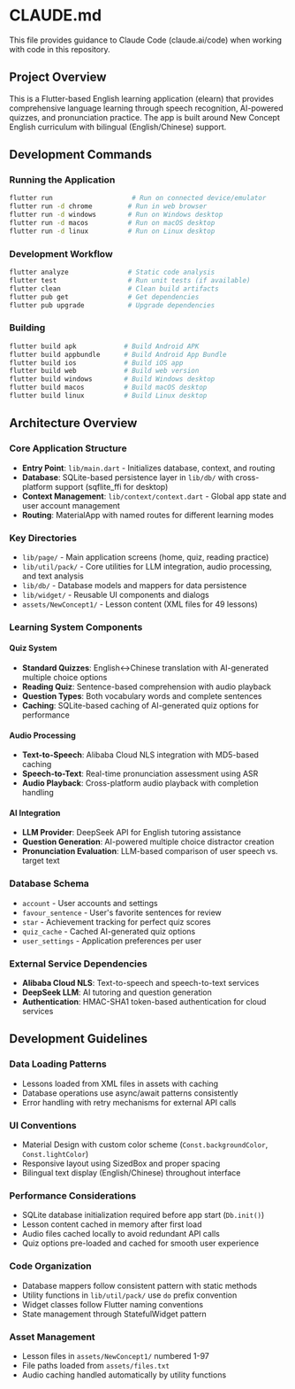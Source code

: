 # CLAUDE.md

This file provides guidance to Claude Code (claude.ai/code) when working with code in this repository.

## Project Overview

This is a Flutter-based English learning application (elearn) that provides comprehensive language learning through speech recognition, AI-powered quizzes, and pronunciation practice. The app is built around New Concept English curriculum with bilingual (English/Chinese) support.

## Development Commands

### Running the Application
```bash
flutter run                    # Run on connected device/emulator
flutter run -d chrome         # Run in web browser
flutter run -d windows        # Run on Windows desktop
flutter run -d macos          # Run on macOS desktop
flutter run -d linux          # Run on Linux desktop
```

### Development Workflow
```bash
flutter analyze               # Static code analysis
flutter test                  # Run unit tests (if available)
flutter clean                 # Clean build artifacts
flutter pub get               # Get dependencies
flutter pub upgrade           # Upgrade dependencies
```

### Building
```bash
flutter build apk            # Build Android APK
flutter build appbundle      # Build Android App Bundle
flutter build ios            # Build iOS app
flutter build web            # Build web version
flutter build windows        # Build Windows desktop
flutter build macos          # Build macOS desktop
flutter build linux          # Build Linux desktop
```

## Architecture Overview

### Core Application Structure
- **Entry Point**: `lib/main.dart` - Initializes database, context, and routing
- **Database**: SQLite-based persistence layer in `lib/db/` with cross-platform support (sqflite_ffi for desktop)
- **Context Management**: `lib/context/context.dart` - Global app state and user account management
- **Routing**: MaterialApp with named routes for different learning modes

### Key Directories
- `lib/page/` - Main application screens (home, quiz, reading practice)
- `lib/util/pack/` - Core utilities for LLM integration, audio processing, and text analysis
- `lib/db/` - Database models and mappers for data persistence
- `lib/widget/` - Reusable UI components and dialogs
- `assets/NewConcept1/` - Lesson content (XML files for 49 lessons)

### Learning System Components

#### Quiz System
- **Standard Quizzes**: English↔Chinese translation with AI-generated multiple choice options
- **Reading Quiz**: Sentence-based comprehension with audio playback
- **Question Types**: Both vocabulary words and complete sentences
- **Caching**: SQLite-based caching of AI-generated quiz options for performance

#### Audio Processing
- **Text-to-Speech**: Alibaba Cloud NLS integration with MD5-based caching
- **Speech-to-Text**: Real-time pronunciation assessment using ASR
- **Audio Playback**: Cross-platform audio playback with completion handling

#### AI Integration
- **LLM Provider**: DeepSeek API for English tutoring assistance
- **Question Generation**: AI-powered multiple choice distractor creation
- **Pronunciation Evaluation**: LLM-based comparison of user speech vs. target text

### Database Schema
- `account` - User accounts and settings
- `favour_sentence` - User's favorite sentences for review
- `star` - Achievement tracking for perfect quiz scores  
- `quiz_cache` - Cached AI-generated quiz options
- `user_settings` - Application preferences per user

### External Service Dependencies
- **Alibaba Cloud NLS**: Text-to-speech and speech-to-text services
- **DeepSeek LLM**: AI tutoring and question generation
- **Authentication**: HMAC-SHA1 token-based authentication for cloud services

## Development Guidelines

### Data Loading Patterns
- Lessons loaded from XML files in assets with caching
- Database operations use async/await patterns consistently
- Error handling with retry mechanisms for external API calls

### UI Conventions
- Material Design with custom color scheme (`Const.backgroundColor`, `Const.lightColor`)
- Responsive layout using SizedBox and proper spacing
- Bilingual text display (English/Chinese) throughout interface

### Performance Considerations
- SQLite database initialization required before app start (`Db.init()`)
- Lesson content cached in memory after first load
- Audio files cached locally to avoid redundant API calls
- Quiz options pre-loaded and cached for smooth user experience

### Code Organization
- Database mappers follow consistent pattern with static methods
- Utility functions in `lib/util/pack/` use `do` prefix convention
- Widget classes follow Flutter naming conventions
- State management through StatefulWidget pattern

### Asset Management
- Lesson files in `assets/NewConcept1/` numbered 1-97
- File paths loaded from `assets/files.txt`
- Audio caching handled automatically by utility functions